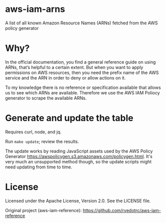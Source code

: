 # aws-iam-arns

A list of all known Amazon Resource Names (ARNs) fetched from the AWS policy generator

# Why?

In the official documentation, you find a general reference guide on using ARNs, that’s helpful to a certain extent.
But when you want to apply permissions on AWS resources, then you need the prefix name of the AWS service and the ARN in order to deny or allow actions on it.

To my knowledge there is no reference or specification available that allows us to see which ARNs are available. Therefore we use the AWS IAM Poliocy generator to scrape the available ARNs.

# Generate and update the table

Requires curl, node, and jq.

Run `make update`; review the results.

The update works by reading JavaScript assets used by the AWS Policy Generator
<https://awspolicygen.s3.amazonaws.com/policygen.html>.  It's very much an
unsupported method though, so the update scripts might need updating from time
to time.

# License

Licensed under the Apache License, Version 2.0.  See the LICENSE file.

Original project (aws-iam-reference): https://github.com/rvedotrc/aws-iam-reference
